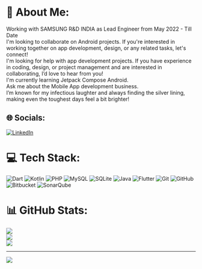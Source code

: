 # 💫 About Me:
Working with SAMSUNG R&D INDIA as Lead Engineer from May 2022 - Till Date<br>I'm looking to collaborate on Android projects. If you're interested in working together on app development, design, or any related tasks, let's connect!<br>I'm looking for help with app development projects. If you have experience in coding, design, or project management and are interested in collaborating, I’d love to hear from you!<br>I'm currently learning Jetpack Compose Android.<br>Ask me about the Mobile App development business.<br>I’m known for my infectious laughter and always finding the silver lining, making even the toughest days feel a bit brighter!<br>


## 🌐 Socials:
[![LinkedIn](https://img.shields.io/badge/LinkedIn-%230077B5.svg?logo=linkedin&logoColor=white)](https://linkedin.com/in/amit-kumar-80b96579) 

# 💻 Tech Stack:
![Dart](https://img.shields.io/badge/dart-%230175C2.svg?style=for-the-badge&logo=dart&logoColor=white) ![Kotlin](https://img.shields.io/badge/kotlin-%237F52FF.svg?style=for-the-badge&logo=kotlin&logoColor=white) ![PHP](https://img.shields.io/badge/php-%23777BB4.svg?style=for-the-badge&logo=php&logoColor=white) ![MySQL](https://img.shields.io/badge/mysql-4479A1.svg?style=for-the-badge&logo=mysql&logoColor=white) ![SQLite](https://img.shields.io/badge/sqlite-%2307405e.svg?style=for-the-badge&logo=sqlite&logoColor=white) ![Java](https://img.shields.io/badge/java-%23ED8B00.svg?style=for-the-badge&logo=openjdk&logoColor=white) ![Flutter](https://img.shields.io/badge/Flutter-%2302569B.svg?style=for-the-badge&logo=Flutter&logoColor=white) ![Git](https://img.shields.io/badge/git-%23F05033.svg?style=for-the-badge&logo=git&logoColor=white) ![GitHub](https://img.shields.io/badge/github-%23121011.svg?style=for-the-badge&logo=github&logoColor=white) ![Bitbucket](https://img.shields.io/badge/bitbucket-%230047B3.svg?style=for-the-badge&logo=bitbucket&logoColor=white) ![SonarQube](https://img.shields.io/badge/SonarQube-black?style=for-the-badge&logo=sonarqube&logoColor=4E9BCD)
# 📊 GitHub Stats:
![](https://github-readme-stats.vercel.app/api?username=amitkumar19&theme=dark&hide_border=false&include_all_commits=true&count_private=true)<br/>
![](https://github-readme-streak-stats.herokuapp.com/?user=amitkumar19&theme=dark&hide_border=false)<br/>
![](https://github-readme-stats.vercel.app/api/top-langs/?username=amitkumar19&theme=dark&hide_border=false&include_all_commits=true&count_private=true&layout=compact)

---
[![](https://visitcount.itsvg.in/api?id=amitkumar19&icon=0&color=0)](https://visitcount.itsvg.in)

<!-- Proudly created with GPRM ( https://gprm.itsvg.in ) -->
